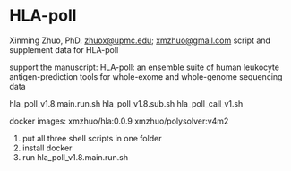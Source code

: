 # HLA-poll
Xinming Zhuo, PhD. zhuox@upmc.edu; xmzhuo@gmail.com
script and supplement data for HLA-poll

support the manuscript:
HLA-poll: an ensemble suite of human leukocyte antigen-prediction tools for whole-exome and whole-genome sequencing data 

hla_poll_v1.8.main.run.sh
hla_poll_v1.8.sub.sh
hla_poll_call_v1.sh

docker images:
xmzhuo/hla:0.0.9
xmzhuo/polysolver:v4m2

1. put all three shell scripts in one folder
2. install docker
3. run hla_poll_v1.8.main.run.sh

